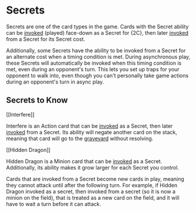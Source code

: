# Secrets

Secrets are one of the card types in the game. Cards with the Secret ability can be [invoked](./glossary.md#invoke) (played) face-down as a Secret for {2C}, then later [invoked](./glossary.md#invoke) from a Secret for its Secret cost.

Additionally, some Secrets have the ability to be invoked from a Secret for an alternate cost when a timing condition is met. During asynchronous play, these Secrets will automatically be invoked when this timing condition is met, even during an opponent's turn. This lets you set up traps for your opponent to walk into, even though you can't personally take game actions during an opponent's turn in async play.

[//]: # 'Is trap the correct terminology?'

## Secrets to Know

[[Interfere]]

Interfere is an Action card that can be [invoked](./glossary.md#invoke) as a Secret, then later [invoked](./glossary.md#invoke) from a Secret. Its ability will negate another card on the stack, meaning that card will go to the [graveyard](./glossary.md#graveyard) without resolving.

[[Hidden Dragon]]

Hidden Dragon is a Minion card that can be [invoked](./glossary.md#invoke) as a Secret. Additionally, its ability makes it grow larger for each Secret you control.

Cards that are invoked from a Secret become new cards in play, meaning they cannot attack until after the following turn. For example, if Hidden Dragon invoked as a secret, then invoked from a secret (so it is now a minion on the field), that is treated as a new card on the field, and it will have to wait a turn before it can attack.
